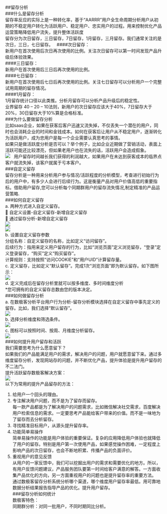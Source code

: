 ##留存分析  
###什么是留存分析  
留存率反应的实际上是一种转化率，基于“AARRR”用户全生命周期分析用户从初期的不稳定用户转化为活跃用户、稳定用户、忠实用户的过程。用来控制优化产品运营策略降低用户流失，提升整体活跃度  
留存分为次日留存，三日留存，7日留存，1月留存，三月留存。我们通常关注的是次日，三日，七日留存。  
####次日留存：  
新用户在首次使用后次日再次使用的比例。关注次日留存可以第一时间发现产品升级后体验效果。  
####三日留存：  
新用户在首次使用后三日后再次使用的比例。  
####七日留存：  
新用户在首次使用后七日后再次使用的比例。关注七日留存可以分析用户一个完整试用周期的留存情况。  
####1月留存：  
1月留存统计口径以此类推。分析月留存可以分析产品升级后的稳定性。  
业界留存 40 – 20 – 10法则，新用户的次日留存应该大于40%，7日留存大于20%，30日留存大于10%算是合格标准。  
###为什么要做留存分析  
比如saas企业，如果在获客后客户迅速又流失掉，不仅丢失一个潜在的用户，同时也会消耗企业的时间和金钱成本。如何在获客后让用户从不稳定用户，逐渐转化为活跃用户，成为忠用户是每一个企业需要认真思考的事情。  
如果只是做活跃度分析是否可以？举个例子，比如企业近期做了营销活动，表面上活跃可能还比较漂亮，但如果老用户也在流失的话，活跃用户会造成假象。  
![](http://www.shujike.com/docsimg/为什么做留存分析.png)  
用户留存时间越长我们获得的利润越大，如果用户在未达到获客成本的临界点客户就流失掉，该客户就属于亏本客户。  
###自定义留存  
留存分析是一种用来分析用户参与情况/活跃程度的分析模型，考查进行初始行为后的用户中，有多少人会进行后续行为。这是衡量产品对用户价值高低的重要指标。借助用户留存,您可以分析每个同期群用户的留存流失情况,制定精准的产品运营策略.  
###如何自定义留存  
a.	两种方式进入自定义留存。  
	自定义设置-自定义留存-新增自定义留存  
	通过留存分析-新增自定义留存  
![](http://www.shujike.com/docsimg/自定义留存1.jpg)  
![](http://www.shujike.com/docsimg/自定义留存2.jpg)  
b.	设置自定义留存参数  
分组名称：自定义留存的名称，比如定义“访问留存”。  
后续行为：指用来定义用户留存的行为，比如“浏览页面”定义浏览留存，“登录”定义登录留存，“购买”定义“购买留存”。  
计算规则：支持按照“访问COOKIE”和“用户UID”计算留存量。  
c.	定义留存，比如定义“默认留存”。完成1次“浏览页面”即为默认留存。如下图所示：  
![](http://www.shujike.com/docsimg/自定义留存3.jpg)  
d.	定义完成后在留存分析里就可以按多维度、多时间维度分析  
*您可拥有的自定义留存总数由您的版本决定。  
###如何做留存分析  
a.	在数极客分析平台用户行为分析-留存分析模块选择在自定义留存中事先定义的留存。比如，我们选择“默认留存”。  
![](http://www.shujike.com/docsimg/如何做留存1.jpg)  
b.	选择分析维度和筛选条件。  
![](http://www.shujike.com/docsimg/如何做留存2.jpg)  
c.	图标可以按照时间、按周、月维度分析留存。  
![](http://www.shujike.com/docsimg/如何做留存3.jpg)  
###如何提升用户留存和活跃  
我们需要思考为什么愿意留下？  
如果我们的产品能满足用户的需求，解决用户的问题，用户就愿意留下来。通过多维度留存分析，发现网站存的问题，并不断优化产品，提升体验是提升用户留存的不二法门。  
提升活跃留存数极客解决方案：  
![](http://www.shujike.com/docsimg/如何提升留存1.jpg)  
以下为常用的提升产品留存的方法：  
1.	给用户一个回头的理由。  
2.	专注解决用户问题，而不是为了留存而留存。  
每一款产品都是为了解决用户的问题需求，比如微信解决社交需求，百度解决用户检索信息的需求。一定要思考产品能给客户带来的价值。而不是一味地为了留存而去分析留存。  
3.	寻找精准目标用户，从源头提升留存率。  
4.	功能简单易操作  
简单易操作的功能是用户体验的重要保证。复杂的应用降低用户体验也就降低了用户的留存。特别是用户第一次使用产品，如果感觉操作困难，一定程度上影响产品的次日留存，也会不断地积累、传播产品的负面评价。  
5.	重视用户的意见反馈  
从用户的一家反馈中，我们可以挖掘出用户的需求和需要优化的地方。所以，有用户反馈问题建议，产品服务团队要第一时间给客户满意的解答。一方面收集产品优化的方向，另一方面重视用户的问题也是提升留存率的重要方法。  
通过数极客留存分析系统分析哪个渠道，哪个维度用户留存率最低。用可靠地数据分析结果报告指导产品的优化。提升用户留存。  
###留存分析如何统计  
数极客特色：  
同期群分析：对同一批用户，不同时期同比分析。  
